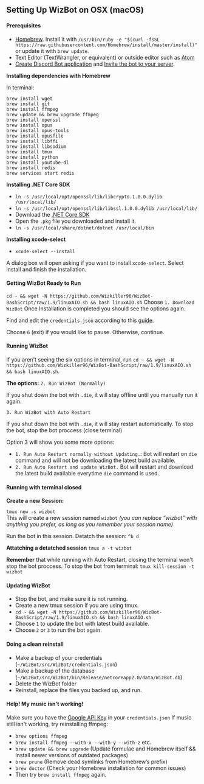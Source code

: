 ## Setting Up WizBot on OSX (macOS)

#### Prerequisites 
- [Homebrew](http://brew.sh/). Install it with `/usr/bin/ruby -e "$(curl -fsSL https://raw.githubusercontent.com/Homebrew/install/master/install)"` or update it with `brew update`.
- Text Editor (TextWrangler, or equivalent) or outside editor such as [Atom](https://atom.io/)
- [Create Discord Bot application](http://wizbot.readthedocs.io/en/latest/JSON%20Explanations/#creating-discord-bot-application) and [Invite the bot to your server](http://wizbot.readthedocs.io/en/latest/JSON%20Explanations/#inviting-your-bot-to-your-server). 

**Installing dependencies with Homebrew**

In terminal:
```
brew install wget
brew install git
brew install ffmpeg
brew update && brew upgrade ffmpeg
brew install openssl
brew install opus
brew install opus-tools
brew install opusfile
brew install libffi
brew install libsodium
brew install tmux
brew install python
brew install youtube-dl
brew install redis
brew services start redis
```

**Installing .NET Core SDK**

- `ln -s /usr/local/opt/openssl/lib/libcrypto.1.0.0.dylib /usr/local/lib/`
- `ln -s /usr/local/opt/openssl/lib/libssl.1.0.0.dylib /usr/local/lib/`
- Download the [.NET Core SDK](https://www.microsoft.com/net/core#macos)
- Open the `.pkg` file you downloaded and install it.
- `ln -s /usr/local/share/dotnet/dotnet /usr/local/bin`

**Installing xcode-select**

- `xcode-select --install`

A dialog box will open asking if you want to install `xcode-select`. Select install and finish the installation.

#### Getting WizBot Ready to Run

`cd ~ && wget -N https://github.com/Wizkiller96/WizBot-BashScript/raw/1.9/linuxAIO.sh && bash linuxAIO.sh`
Choose `1. Download WizBot`
Once Installation is completed you should see the options again.	

Find and edit the `credentials.json` according to this [guide](http://wizbot.readthedocs.io/en/latest/JSON%20Explanations/#setting-up-credentialsjson-file).

Choose `6` (exit) if you would like to pause. Otherwise, continue. 

#### Running WizBot

If you aren't seeing the six options in terminal, run `cd ~ && wget -N https://github.com/Wizkiller96/WizBot-BashScript/raw/1.9/linuxAIO.sh && bash linuxAIO.sh`.

**The options:**
`2. Run WizBot (Normally)`

If you shut down the bot with `.die`, it will stay offline until you manually run it again.

`3. Run WizBot with Auto Restart`

If you shut down the bot with `.die`, it will stay restart automatically. To stop the bot, stop the bot proccess (close terminal)

Option 3 will show you some more options: 

- `1. Run Auto Restart normally without Updating.`: Bot will restart on `die` command and will not be downloading the latest build available.
- `2. Run Auto Restart and update WizBot.` Bot will restart and download the latest build available everytime `die` command is used.

#### Running with terminal closed
**Create a new Session:**

`tmux new -s wizbot`  
This will create a new session named `wizbot` *(you can replace “wizbot” with anything you prefer, as long as you remember  your session name)*

Run the bot in this session.
Detatch the session: `^b d`

**Attatching a detatched session**
`tmux a -t wizbot`

**Remember** that while running with Auto Restart, closing the terminal won't stop the bot proccess. To stop the bot from terminal:
`tmux kill-session -t wizbot`

#### Updating WizBot

- Stop the bot, and make sure it is not running.
- Create a new tmux session if you are using tmux.
- `cd ~ && wget -N https://github.com/Wizkiller96/WizBot-BashScript/raw/1.9/linuxAIO.sh && bash linuxAIO.sh`
- Choose `1` to update the bot with latest build available.
- Choose `2` or `3` to run the bot again.

#### Doing a clean reinstall

- Make a backup of your credentials (`~/WizBot/src/WizBot/credentials.json`)
- Make a backup of the database (`~/WizBot/src/WizBot/bin/Release/netcoreapp2.0/data/WizBot.db`)
- Delete the WizBot folder
- Reinstall, replace the files you backed up, and run.

#### Help! My music isn't working!

Make sure you have the [Google API Key](http://wizbot.readthedocs.io/en/latest/JSON%20Explanations/#setting-up-your-api-keys) in your `credentials.json`
If music still isn't working, try reinstalling ffmpeg:
- `brew options ffmpeg`
- `brew install ffmpeg --with-x --with-y --with-z` etc.
- `brew update && brew upgrade` (Update formulae and Homebrew itself && Install newer versions of outdated packages)
- `brew prune` (Remove dead symlinks from Homebrew’s prefix)
- `brew doctor` (Check your Homebrew installation for common issues)
- Then try `brew install ffmpeg` again.
